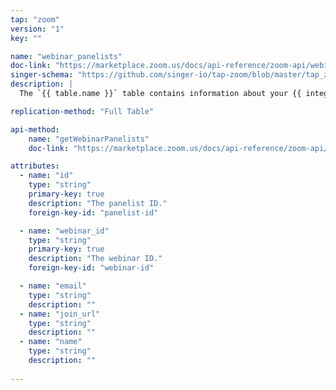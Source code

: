 ```yaml
---
tap: "zoom"
version: "1"
key: ""

name: "webinar_panelists"
doc-link: "https://marketplace.zoom.us/docs/api-reference/zoom-api/webinars/webinarpanelists"
singer-schema: "https://github.com/singer-io/tap-zoom/blob/master/tap_zoom/schemas/webinar_panelists.json"
description: |
  The `{{ table.name }}` table contains information about your {{ integration.display_name}} webinar panelists. To retrieve this information, you must have a pro plan or higher with with the webinar add-on enabled.

replication-method: "Full Table"

api-method:
    name: "getWebinarPanelists"
    doc-link: "https://marketplace.zoom.us/docs/api-reference/zoom-api/webinars/webinarpanelists"

attributes:
  - name: "id"
    type: "string"
    primary-key: true
    description: "The panelist ID."
    foreign-key-id: "panelist-id"

  - name: "webinar_id"
    type: "string"
    primary-key: true
    description: "The webinar ID."
    foreign-key-id: "webinar-id"

  - name: "email"
    type: "string"
    description: ""
  - name: "join_url"
    type: "string"
    description: ""
  - name: "name"
    type: "string"
    description: ""
  
---
```

